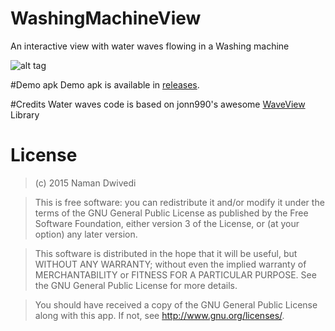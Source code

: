 # WashingMachineView
An interactive view with water waves flowing in a Washing machine

![alt tag](https://raw.githubusercontent.com/naman14/WashingMachineView/master/app/demo.gif)

#Demo apk
Demo apk is available in [releases](https://github.com/naman14/WashingMachineView/releases).

#Credits
Water waves code is based on jonn990's awesome [WaveView](https://github.com/john990/WaveView) Library


License
===============
>(c) 2015 Naman Dwivedi 

>This is free software: you can redistribute it and/or modify it under the terms of the GNU General Public License as published by the Free Software Foundation, either version 3 of the License, or (at your option) any later version. 

>This software is distributed in the hope that it will be useful, but WITHOUT ANY WARRANTY; without even the implied warranty of MERCHANTABILITY or FITNESS FOR A PARTICULAR PURPOSE. See the GNU General Public License for more details. 

>You should have received a copy of the GNU General Public License along with this app. If not, see <http://www.gnu.org/licenses/>. 
